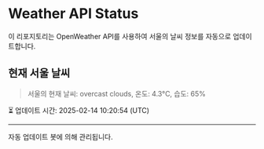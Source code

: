 
# Weather API Status

이 리포지토리는 OpenWeather API를 사용하여 서울의 날씨 정보를 자동으로 업데이트합니다.

## 현재 서울 날씨
> 서울의 현재 날씨: overcast clouds, 온도: 4.3°C, 습도: 65%

⏳ 업데이트 시간: 2025-02-14 10:20:54 (UTC)

---
자동 업데이트 봇에 의해 관리됩니다.
